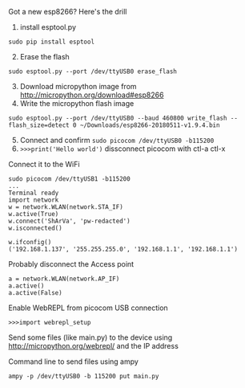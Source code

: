 Got a new esp8266? Here's the drill
1. install esptool.py
```
sudo pip install esptool
```
2. Erase the flash
```
sudo esptool.py --port /dev/ttyUSB0 erase_flash
```
3. Download micropython image from http://micropython.org/download#esp8266
4. Write the micropython flash image
```
sudo esptool.py --port /dev/ttyUSB0 --baud 460800 write_flash --flash_size=detect 0 ~/Downloads/esp8266-20180511-v1.9.4.bin
```

5. Connect and confirm `sudo picocom /dev/ttyUSB0 -b115200`
6. `>>>print('Hello world')` dissconnect picocom with ctl-a ctl-x

Connect it to the WiFi
```
sudo picocom /dev/ttyUSB1 -b115200
...
Terminal ready
import network
w = network.WLAN(network.STA_IF)
w.active(True)
w.connect('ShArVa', 'pw-redacted')
w.isconnected()

w.ifconfig()
('192.168.1.137', '255.255.255.0', '192.168.1.1', '192.168.1.1')
```
Probably disconnect the Access point
```
a = network.WLAN(network.AP_IF)
a.active()
a.active(False)
```

Enable WebREPL from picocom USB connection
```
>>>import webrepl_setup
```

Send some files (like main.py) to the device using http://micropython.org/webrepl/ and the IP address

Command line to send files using ampy

```
ampy -p /dev/ttyUSB0 -b 115200 put main.py
```
